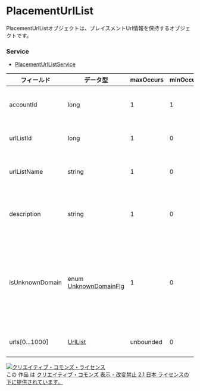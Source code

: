 # PlacementUrlList
PlacementUrlListオブジェクトは、プレイスメントUrl情報を保持するオブジェクトです。
### Service
+ [PlacementUrlListService](../services/PlacementUrlListService.md)

| フィールド | データ型 | maxOccurs | minOccurs | response | add | set | remove | 説明 | 
|---|---|---|---|---|---|---|---|---|
| accountId| long| 1| 1| ○| Req| Req| Req| アカウントIDです。 |
| urlListId| long| 1| 0| ○| -| Req| Req| urlリストIDです。 |
| urlListName| string| 1| 0| ○| Req| Opt| -| urlリスト名です。 |
| description| string| 1| 0| ○| Opt| Opt| -| urlリストの説明です。 |
| isUnknownDomain| enum <a href="./UnknownDomainFlg.md">UnknownDomainFlg</a>| 1| 0| ○| Opt| Opt| -| 不明ドメインフラグです。<br>						　・デフォルト：FALSE |
| urls[0...1000]| <a href="./UrlList.md">UrlList</a>| unbounded| 0| ○| Req| Optional| -| urlリストです。 |
<a rel="license" href="http://creativecommons.org/licenses/by-nd/2.1/jp/"><img alt="クリエイティブ・コモンズ・ライセンス" style="border-width:0" src="https://i.creativecommons.org/l/by-nd/2.1/jp/88x31.png" /></a><br />この 作品 は <a rel="license" href="http://creativecommons.org/licenses/by-nd/2.1/jp/">クリエイティブ・コモンズ 表示 - 改変禁止 2.1 日本 ライセンスの下に提供されています。</a>
